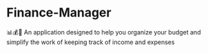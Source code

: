 # Finance-Manager
📊💰👛 An application designed to help you organize your budget and simplify the work of keeping track of income and expenses
